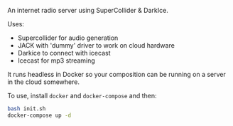 An internet radio server using SuperCollider & DarkIce.

Uses:

* Supercollider for audio generation
* JACK with 'dummy' driver to work on cloud hardware
* Darkice to connect with icecast
* Icecast for mp3 streaming

It runs headless in Docker so your composition can be running on a server in the cloud somewhere.

To use, install `docker` and `docker-compose` and then:

```bash
bash init.sh
docker-compose up -d
```
